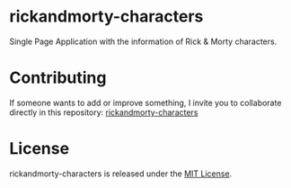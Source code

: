 # rickandmorty-characters

Single Page Application with the information of Rick & Morty characters.

# Contributing

If someone wants to add or improve something, I invite you to collaborate directly in this repository: [rickandmorty-characters](https://github.com/fjflores92/rickandmorty-characters.git)

# License

rickandmorty-characters is released under the [MIT License](https://opensource.org/licenses/MIT).